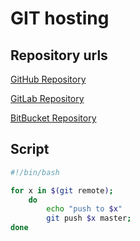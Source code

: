 # GIT hosting

## Repository urls

[GitHub Repository](https://github.com/romalap/03.GIT.Hosting)

[GitLab Repository](https://gitlab.com/romalap1/03.git.hosting)

[BitBucket Repository](https://bitbucket.org/DevVetton/03.git.hosting/src/master/)

## Script

```bash
#!/bin/bash

for x in $(git remote);
    do
        echo "push to $x"
        git push $x master;
done

```
